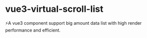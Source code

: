 # vue3-virtual-scroll-list
⚡️A vue3 component support big amount data list with high render performance and efficient.
